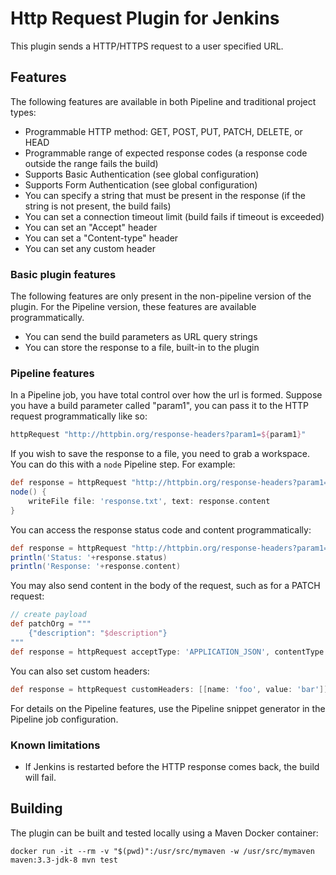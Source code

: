 # Http Request Plugin for Jenkins

This plugin sends a HTTP/HTTPS request to a user specified URL.

## Features

The following features are available in both Pipeline and traditional
project types:

* Programmable HTTP method: GET, POST, PUT, PATCH, DELETE, or HEAD
* Programmable range of expected response codes (a response code outside the range fails the build)
* Supports Basic Authentication (see global configuration)
* Supports Form Authentication (see global configuration)
* You can specify a string that must be present in the response (if the string is not present, the build fails)
* You can set a connection timeout limit (build fails if timeout is exceeded)
* You can set an "Accept" header
* You can set a "Content-type" header
* You can set any custom header

### Basic plugin features

The following features are only present in the non-pipeline version of
the plugin. For the Pipeline version, these features are available
programmatically.

* You can send the build parameters as URL query strings
* You can store the response to a file, built-in to the plugin

### Pipeline features

In a Pipeline job, you have total control over how the url is
formed. Suppose you have a build parameter called "param1",
you can pass it to the HTTP request programmatically like so:

```groovy
httpRequest "http://httpbin.org/response-headers?param1=${param1}"
```

If you wish to save the response to a file, you need to grab a
workspace. You can do this with a `node` Pipeline step. For
example:

```groovy
def response = httpRequest "http://httpbin.org/response-headers?param1=${param1}"
node() {
    writeFile file: 'response.txt', text: response.content
}
```

You can access the response status code and content programmatically:

```groovy
def response = httpRequest "http://httpbin.org/response-headers?param1=${param1}"
println('Status: '+response.status)
println('Response: '+response.content)
```

You may also send content in the body of the request, such as for a PATCH request:

```groovy
// create payload
def patchOrg = """
    {"description": "$description"}
"""
def response = httpRequest acceptType: 'APPLICATION_JSON', contentType: 'APPLICATION_JSON', httpMode: 'PATCH', requestBody: patchOrg, url: "https://api.github.com/orgs/${orgName}"
```

You can also set custom headers:

```groovy
def response = httpRequest customHeaders: [[name: 'foo', value: 'bar']]
```

For details on the Pipeline features, use the Pipeline snippet generator
in the Pipeline job configuration.

### Known limitations

* If Jenkins is restarted before the HTTP response comes back, the build will fail.

## Building

The plugin can be built and tested locally using a Maven Docker container:

```
docker run -it --rm -v "$(pwd)":/usr/src/mymaven -w /usr/src/mymaven maven:3.3-jdk-8 mvn test
```

